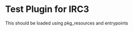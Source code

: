 Test Plugin for IRC3
====================

This should be loaded using pkg_resources and entrypoints
